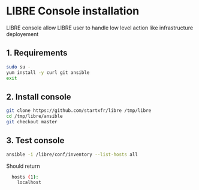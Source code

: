 # LIBRE Console installation

LIBRE console allow LIBRE user to handle low level action like infrastructure deployement

## 1. Requirements

```bash
sudo su -
yum install -y curl git ansible
exit
```

## 2. Install console

```bash
git clone https://github.com/startxfr/libre /tmp/libre
cd /tmp/libre/ansible
git checkout master
```

## 3. Test console

```bash
ansible -i /libre/conf/inventory --list-hosts all
```

Should return

```bash
  hosts (1):
    localhost
```
